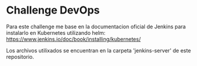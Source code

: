 # Challenge DevOps

Para este challenge me base en la documentacion oficial de Jenkins para instalarlo en Kubernetes utilizando helm:
https://www.jenkins.io/doc/book/installing/kubernetes/

Los archivos utilixados se encuentran en la carpeta 'jenkins-server' de este repositorio.